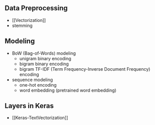## Data Preprocessing
- [[Vectorization]]
- stemming
## Modeling
- BoW (Bag-of-Words) modeling
	- unigram binary encoding
	- bigram binary encoding
	- bigram TF-IDF (Term Frequency-Inverse Document Frequency) encoding
- sequence modeling
	- one-hot encoding
	- word embedding (pretrained word embedding)
## Layers in Keras
- [[Keras-TextVectorization]]
